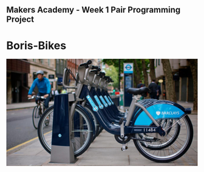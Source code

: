 ## Makers Academy - Week 1 Pair Programming Project

# Boris-Bikes

![Boris](screenshots/boris.jpg)
